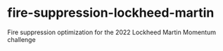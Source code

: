 # fire-suppression-lockheed-martin
Fire suppression optimization for the 2022 Lockheed Martin Momentum challenge
